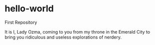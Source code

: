 # hello-world
First Repository

It is I, Lady Ozma, coming to you from my throne in the Emerald City to bring you ridiculous and useless explorations of nerdery. 
